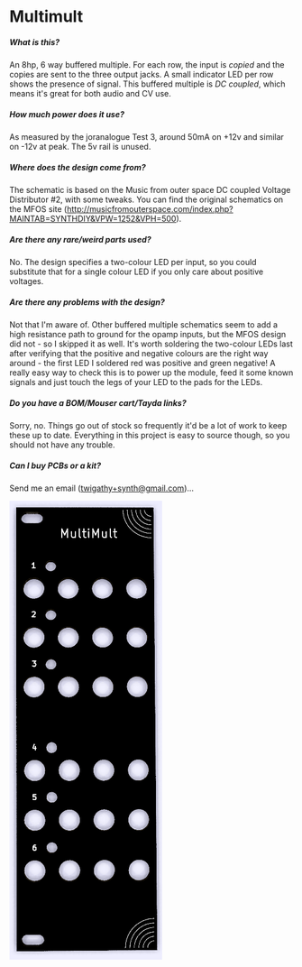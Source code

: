 # Multimult

##### What is this?

An 8hp, 6 way buffered multiple. For each row, the input is *copied* and the copies are sent to the three output jacks. A small indicator LED per row shows the presence of signal. This buffered multiple is *DC coupled*, which means it's great for both audio and CV use.

##### How much power does it use?

As measured by the joranalogue Test 3, around 50mA on +12v and similar on -12v at peak. The 5v rail is unused.

##### Where does the design come from?

The schematic is based on the Music from outer space DC coupled Voltage Distributor #2, with some tweaks. You can find the original schematics on the MFOS site (http://musicfromouterspace.com/index.php?MAINTAB=SYNTHDIY&VPW=1252&VPH=500).

##### Are there any rare/weird parts used?

No. The design specifies a two-colour LED per input, so you could substitute that for a single colour LED if you only care about positive voltages.

##### Are there any problems with the design?

Not that I'm aware of. Other buffered multiple schematics seem to add a high resistance path to ground for the opamp inputs, but the MFOS design did not - so I skipped it as well. It's worth soldering the two-colour LEDs last after verifying that the positive and negative colours are the right way around - the first LED I soldered red was positive and green negative! A really easy way to check this is to power up the module, feed it some known signals and just touch the legs of your LED to the pads for the LEDs.

##### Do you have a BOM/Mouser cart/Tayda links?

Sorry, no. Things go out of stock so frequently it'd be a lot of work to keep these up to date. Everything in this project is easy to source though, so you should not have any trouble.

##### Can I buy PCBs or a kit?

Send me an email (twigathy+synth@gmail.com)...

![multmult-panel](images/multmult-panel.png)